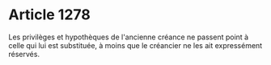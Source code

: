 # Article 1278

Les privilèges et hypothèques de l'ancienne créance ne passent point à celle qui lui est substituée, à moins que le créancier ne les ait expressément réservés.
